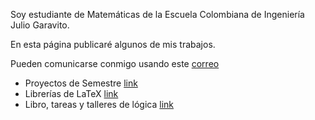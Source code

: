 Soy estudiante de Matemáticas de la Escuela Colombiana de Ingeniería Julio Garavito. 

En esta página publicaré algunos de mis trabajos.

Pueden comunicarse conmigo usando este [correo](https://outlook.office.com/mail/deeplink/compose?mailtouri=mailto%3Adavid.gomez-o%40mail.escuelaing.edu.co)

- Proyectos de Semestre [link](https://github.com/Proyectos-David/Docs)
- Librerías de LaTeX [link](https://github.com/DavidAGomezO/mypackages)
- Libro, tareas y talleres de lógica [link](https://github.com/DavidAGomezO/LCAT.git)
